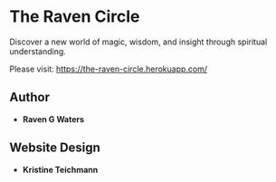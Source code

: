 # The Raven Circle

Discover a new world of magic, wisdom, and insight through spiritual understanding.

Please visit: https://the-raven-circle.herokuapp.com/

## Author

* **Raven G Waters**

## Website Design

* **Kristine Teichmann**
